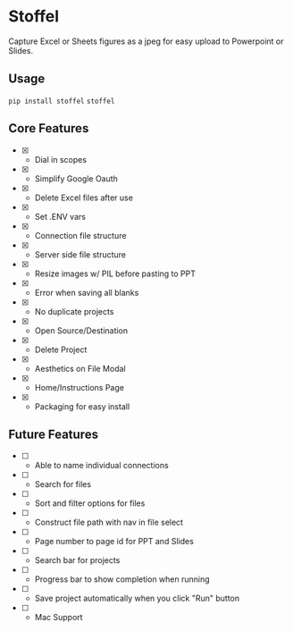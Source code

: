 # Stoffel
Capture Excel or Sheets figures as a jpeg for easy upload to Powerpoint or Slides. 

## Usage
`pip install stoffel`
`stoffel`

## Core Features
- [x] - Dial in scopes
- [x] - Simplify Google Oauth
- [x] - Delete Excel files after use
- [x] - Set .ENV vars
- [x] - Connection file structure
- [x] - Server side file structure
- [x] - Resize images w/ PIL before pasting to PPT
- [x] - Error when saving all blanks
- [x] - No duplicate projects
- [x] - Open Source/Destination
- [x] - Delete Project
- [x] - Aesthetics on File Modal
- [x] - Home/Instructions Page
- [x] - Packaging for easy install

## Future Features
- [ ] - Able to name individual connections
- [ ] - Search for files
- [ ] - Sort and filter options for files
- [ ] - Construct file path with nav in file select
- [ ] - Page number to page id for PPT and Slides
- [ ] - Search bar for projects
- [ ] - Progress bar to show completion when running
- [ ] - Save project automatically when you click "Run" button
- [ ] - Mac Support